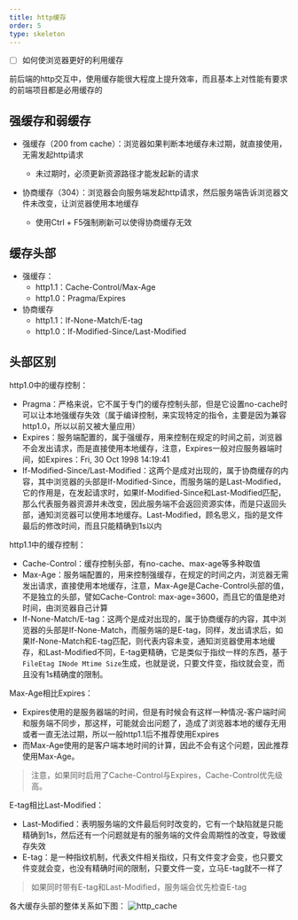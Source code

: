 ```yaml
---
title: http缓存
order: 5
type: skeleton
---
```


- [ ] 如何使浏览器更好的利用缓存

前后端的http交互中，使用缓存能很大程度上提升效率，而且基本上对性能有要求的前端项目都是必用缓存的

## 强缓存和弱缓存
- 强缓存（200 from cache）：浏览器如果判断本地缓存未过期，就直接使用，无需发起http请求
  - 未过期时，必须更新资源路径才能发起新的请求
  
- 协商缓存（304）：浏览器会向服务端发起http请求，然后服务端告诉浏览器文件未改变，让浏览器使用本地缓存
  - 使用Ctrl + F5强制刷新可以使得协商缓存无效

## 缓存头部
- 强缓存：
  - http1.1：Cache-Control/Max-Age
  - http1.0：Pragma/Expires
- 协商缓存
  - http1.1：If-None-Match/E-tag
  - http1.0：If-Modified-Since/Last-Modified

## 头部区别

http1.0中的缓存控制：

- Pragma：严格来说，它不属于专门的缓存控制头部，但是它设置no-cache时可以让本地强缓存失效（属于编译控制，来实现特定的指令，主要是因为兼容http1.0，所以以前又被大量应用）
- Expires：服务端配置的，属于强缓存，用来控制在规定的时间之前，浏览器不会发出请求，而是直接使用本地缓存，注意，Expires一般对应服务器端时间，如Expires：Fri, 30 Oct 1998 14:19:41
- If-Modified-Since/Last-Modified：这两个是成对出现的，属于协商缓存的内容，其中浏览器的头部是If-Modified-Since，而服务端的是Last-Modified，它的作用是，在发起请求时，如果If-Modified-Since和Last-Modified匹配，那么代表服务器资源并未改变，因此服务端不会返回资源实体，而是只返回头部，通知浏览器可以使用本地缓存。Last-Modified，顾名思义，指的是文件最后的修改时间，而且只能精确到1s以内

http1.1中的缓存控制：

- Cache-Control：缓存控制头部，有no-cache、max-age等多种取值
- Max-Age：服务端配置的，用来控制强缓存，在规定的时间之内，浏览器无需发出请求，直接使用本地缓存，注意，Max-Age是Cache-Control头部的值，不是独立的头部，譬如Cache-Control: max-age=3600，而且它的值是绝对时间，由浏览器自己计算
- If-None-Match/E-tag：这两个是成对出现的，属于协商缓存的内容，其中浏览器的头部是If-None-Match，而服务端的是E-tag，同样，发出请求后，如果If-None-Match和E-tag匹配，则代表内容未变，通知浏览器使用本地缓存，和Last-Modified不同，E-tag更精确，它是类似于指纹一样的东西，基于`FileEtag INode Mtime Size`生成，也就是说，只要文件变，指纹就会变，而且没有1s精确度的限制。

Max-Age相比Expires：
- Expires使用的是服务器端的时间，但是有时候会有这样一种情况-客户端时间和服务端不同步，那这样，可能就会出问题了，造成了浏览器本地的缓存无用或者一直无法过期，所以一般http1.1后不推荐使用Expires
- 而Max-Age使用的是客户端本地时间的计算，因此不会有这个问题，因此推荐使用Max-Age。

> 注意，如果同时启用了Cache-Control与Expires，Cache-Control优先级高。

E-tag相比Last-Modified：

- Last-Modified：表明服务端的文件最后何时改变的，它有一个缺陷就是只能精确到1s，然后还有一个问题就是有的服务端的文件会周期性的改变，导致缓存失效
- E-tag：是一种指纹机制，代表文件相关指纹，只有文件变才会变，也只要文件变就会变，也没有精确时间的限制，只要文件一变，立马E-tag就不一样了

> 如果同时带有E-tag和Last-Modified，服务端会优先检查E-tag

各大缓存头部的整体关系如下图：
![http_cache](../../images/http_cache.png)
